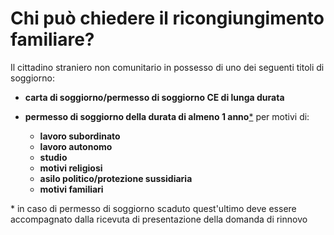 # Chi può chiedere il ricongiungimento familiare?

Il cittadino straniero non comunitario in possesso di uno dei seguenti
titoli di soggiorno: 
- **carta di soggiorno/permesso di soggiorno CE di
lunga durata**
- **permesso di soggiorno della durata di almeno 1 anno**[*](#notaSulChi) per
motivi di:

  - **lavoro subordinato**
  - **lavoro autonomo**
  - **studio**
  - **motivi religiosi**
  - **asilo politico/protezione sussidiaria**
  - **motivi familiari**
  
<a name="notaSulChi">*</a> in caso di
permesso di soggiorno scaduto quest'ultimo deve essere accompagnato dalla ricevuta di presentazione della domanda di rinnovo